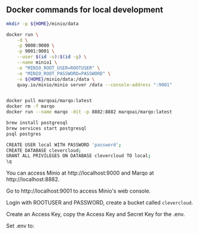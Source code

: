 ## Docker commands for local development

```bash
mkdir -p ${HOME}/minio/data

docker run \
    -d \
    -p 9000:9000 \
    -p 9001:9001 \
    --user $(id -u):$(id -g) \
    --name minio1 \
    -e "MINIO_ROOT_USER=ROOTUSER" \
    -e "MINIO_ROOT_PASSWORD=PASSWORD" \
    -v ${HOME}/minio/data:/data \
    quay.io/minio/minio server /data --console-address ":9001"


docker pull marqoai/marqo:latest
docker rm -f marqo
docker run --name marqo -dit -p 8882:8882 marqoai/marqo:latest

brew install postgresql
brew services start postgresql
psql postgres

CREATE USER local WITH PASSWORD 'password';
CREATE DATABASE clevercloud;
GRANT ALL PRIVILEGES ON DATABASE clevercloud TO local;
\q
```

You can access Minio at http://localhost:9000 and Marqo at http://localhost:8882.

Go to http://localhost:9001 to access Minio's web console.

Login with ROOTUSER and PASSWORD, create a bucket called `clevercloud`.

Create an Access Key, copy the Access Key and Secret Key for the .env.


Set .env to:
```

```

